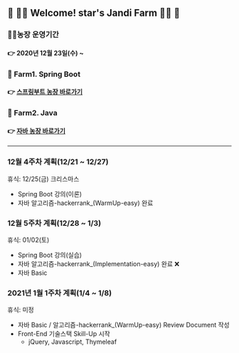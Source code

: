 

## :green_heart: :woman_farmer: Welcome! star's Jandi Farm​ :woman_farmer: :green_heart:





### :woman_farmer:농장 운영기간

#### 					:point_right: 2020년 12월 23일(수) ~ 





### :seedling: Farm1. Spring Boot

#### 					:point_right: [스프링부트 농장 바로가기](https://github.com/jandifarm/starsJandi/tree/main/hello-spring) 





### :seedling: Farm2. Java

#### 					:point_right: [자바 농장 바로가기]() 


---


### 12월 4주차 계획(12/21 ~ 12/27)
휴식: 12/25(금) 크리스마스

* Spring Boot 강의(이론)
* 자바 알고리즘-hackerrank_(WarmUp-easy) 완료


### 12월 5주차 계획(12/28 ~ 1/3)
휴식: 01/02(토)

* Spring Boot 강의(실습)
* 자바 알고리즘-hackerrank_(Implementation-easy) 완료 :x:
* 자바 Basic

### 2021년 1월 1주차 계획(1/4 ~ 1/8)

휴식: 미정

* 자바 Basic / 알고리즘-hackerrank_(WarmUp-easy) Review Document 작성
* Front-End 기술스택 Skill-Up 시작
  * jQuery, Javascript, Thymeleaf

